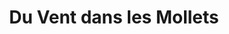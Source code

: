 ---
title: "Du Vent dans les Mollets"
url: /saint-julien-molin-molette/du-vent-dans-les-mollets/
shop: vélo
---